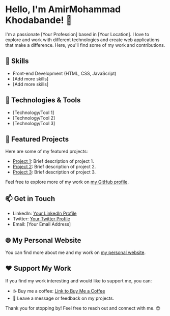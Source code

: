 # Hello, I'm AmirMohammad Khodabande! 👋

I'm a passionate [Your Profession] based in [Your Location]. I love to explore and work with different technologies and create web applications that make a difference. Here, you'll find some of my work and contributions.

## 🚀 Skills

- Front-end Development (HTML, CSS, JavaScript)
- [Add more skills]
- [Add more skills]

## 🔧 Technologies & Tools

- [Technology/Tool 1]
- [Technology/Tool 2]
- [Technology/Tool 3]

## 📂 Featured Projects

Here are some of my featured projects:

- [Project 1](link-to-project-1): Brief description of project 1.
- [Project 2](link-to-project-2): Brief description of project 2.
- [Project 3](link-to-project-3): Brief description of project 3.

Feel free to explore more of my work on [my GitHub profile](https://github.com/your-username).

## 📫 Get in Touch

- LinkedIn: [Your LinkedIn Profile](https://www.linkedin.com/in/your-linkedin-profile)
- Twitter: [Your Twitter Profile](https://twitter.com/your-twitter-profile)
- Email: [Your Email Address]

## 🌐 My Personal Website

You can find more about me and my work on [my personal website](https://www.your-website.com).

## ❤️ Support My Work

If you find my work interesting and would like to support me, you can:

- ☕ Buy me a coffee: [Link to Buy Me a Coffee](https://www.buymeacoffee.com/your-username)
- 💬 Leave a message or feedback on my projects.

Thank you for stopping by! Feel free to reach out and connect with me. 😊
